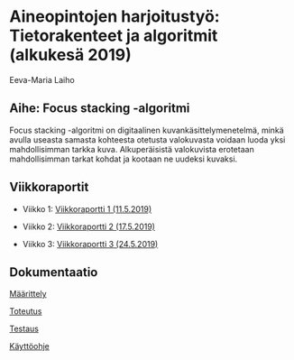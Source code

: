 # Aineopintojen harjoitustyö: Tietorakenteet ja algoritmit (alkukesä 2019)

Eeva-Maria Laiho

## Aihe: Focus stacking -algoritmi

Focus stacking -algoritmi on digitaalinen kuvankäsittelymenetelmä, minkä avulla useasta samasta kohteesta otetusta valokuvasta voidaan luoda yksi mahdollisimman tarkka kuva. Alkuperäisistä valokuvista erotetaan mahdollisimman tarkat kohdat ja kootaan ne uudeksi kuvaksi.

## Viikkoraportit

* Viikko 1: [Viikkoraportti 1 (11.5.2019)](documentation/week1.md)

* Viikko 2: [Viikkoraportti 2 (17.5.2019)](documentation/week2.md)

* Viikko 3: [Viikkoraportti 3 (24.5.2019)](documentation/week2.md)

## Dokumentaatio

[Määrittely](documentation/specification.md)

[Toteutus](documentation/implementation.md)

[Testaus](documentation/testing.md)

[Käyttöohje](documentation/userguide.md)
